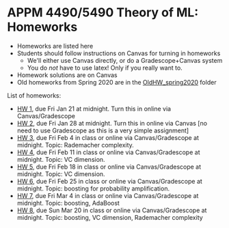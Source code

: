 # APPM 4490/5490 Theory of ML: Homeworks

- Homeworks are listed here
- Students should follow instructions on Canvas for turning in homeworks
  -  We'll either use Canvas directly, or do a Gradescope+Canvas system
  - You do *not* have to use latex! Only if you really want to.
- Homework solutions are on Canvas
- Old homeworks from Spring 2020 are in the [OldHW_spring2020](OldHW_spring2020) folder

List of homeworks:

- [HW 1](APPM4490_Spr22_HW01.pdf), due Fri Jan 21 at midnight. Turn this in online via Canvas/Gradescope
- [HW 2](APPM4490_Spr22_HW02.pdf), due Fri Jan 28 at midnight. Turn this in online via Canvas [no need to use Gradescope as this is a very simple assignment]
- [HW 3](APPM4490_Spr22_HW03.pdf), due Fri Feb 4 in class or online via Canvas/Gradescope at midnight. Topic: Rademacher complexity.
- [HW 4](APPM4490_Spr22_HW04.pdf), due Fri Feb 11 in class or online via Canvas/Gradescope at midnight. Topic: VC dimension.
- [HW 5](APPM4490_Spr22_HW05.pdf), due Fri Feb 18 in class or online via Canvas/Gradescope at midnight. Topic: VC dimension.
- [HW 6](APPM4490_Spr22_HW06.pdf), due Fri Feb 25 in class or online via Canvas/Gradescope at midnight. Topic: boosting for probability amplification.
- [HW 7](APPM4490_Spr22_HW07.pdf), due Fri Mar 4 in class or online via Canvas/Gradescope at midnight. Topic: boosting, AdaBoost
- [HW 8](APPM4490_Spr22_HW08.pdf), due Sun Mar 20 in class or online via Canvas/Gradescope at midnight. Topic: boosting, VC dimension, Rademacher complexity
